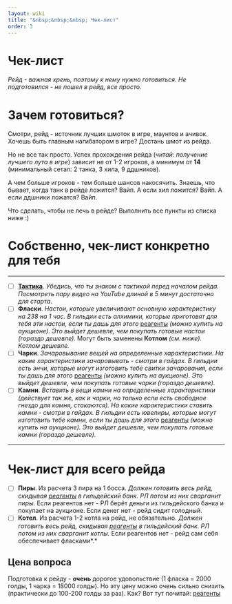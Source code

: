 ```yaml
---
layout: wiki
title: "&nbsp;&nbsp;&nbsp; Чек-лист"
order: 3
---
```

# Чек-лист

_Рейд - важная хрень, поэтому к нему нужно готовиться. Не подготовился - не пошел в рейд, все просто._

# Зачем готовиться?

Смотри, рейд - источник лучших шмоток в игре, маунтов и ачивок. Хочешь быть главным нагибатором в игре? Достань шмот из рейда.

Но не все так просто. Успех прохождения рейда (_читай: получение лучшего лута в игре_) зависит не от 1-2 игроков, а минимум от **14** (минимальный сетап: 2 танка, 3 хила, 9 ддшников).

А чем больше игроков - тем больше шансов накосячить. Знаешь, что бывает, когда танк в рейде ложится? Вайп. А если хил ложится? Вайп. А если ддшники ложатся? Вайп.

Что сделать, чтобы не лечь в рейде? Выполнить все пункты из списка ниже :)

# Собственно, чек-лист конкретно для тебя

---

- [ ]  **[Тактика](tactics)**. *Убедись, что ты знаком с тактикой перед началом рейда. Посмотреть пару видео на YouTube длиной в 5 минут достаточно для старта*.
- [ ]  **Фласки**. *Настои, которые увеличивают основную характеристику на 238 на 1 час. В гильдии есть алхимики, которые приготовят для тебя эти настои, если ты дашь для этого* [реагенты](/wiki/reagents) *(можно купить на аукционе). Это выйдет дешевле, чем покупать готовые настои (гораздо дешевле).* Могут быть заменены **Котлом** *(см. ниже). Котлом дешевле.*
- [ ]  **Чарки**. *Зачаровывание вещей на определенные характеристики. На какие характеристики зачаровывать - смотри в гайдах. В гильдии есть энчи, которые могут изготовить тебе свитки зачарования, если ты дашь для этого* [реагенты](/wiki/reagents) *(можно купить на аукционе). Это выйдет дешевле, чем покупать готовые чарки (гораздо дешевле).*
- [ ]  **Камни**. *Вставить в вещи камни на определенные характеристики (действует так же, как и чарки, но только если есть свободное гнездо для камня, стакаются). На какие характеристики ставить камни - смотри в гайдах. В гильдии есть ювелиры, которые могут изготовить тебе камни, если ты дашь для этого* [реагенты](/wiki/reagents) *(можно купить на аукционе). Это выйдет дешевле, чем покупать готовые камни (гораздо дешевле).*

---

# Чек-лист для всего рейда

- [ ]  **Пиры**. Из расчета 3 пира на 1 босса. *Должен готовить весь рейд, скидывая [реагенты](/wiki/reagents) в гильдейский банк. РЛ потом из них сварганит пиры.* Если реагентов нет - РЛ берёт деньги из гильдейского банка и покупает на аукционе. Если денег нет - рейд сидит голодный.
- [ ]  **Котел**. Из расчета 1-2 котла на рейд, не обязательно. *Должен готовить весь рейд, скидывая [реагенты](/wiki/reagents) в гильдейский банк. РЛ потом из них сварганит котлы.* Если реагентов нет - рейд сам себя обеспечивает фласками*.*

## Цена вопроса

Подготовка к рейду - **очень** дорогое удовольствие (1 фласка = 2000 голды, 1 чарка = 18000 голды). Но эту цену можно очень сильно снизить (практически до 100-200 голды за раз). Как? Вот тут почитай: [реагенты](/wiki/reagents)

